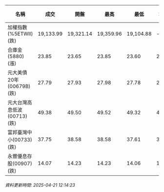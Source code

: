 | 名稱 | 成交 | 開盤 | 最高 | 最低 | 均價 | 成交金額(億) | 昨收 | 漲跌幅 | 漲跌 | 總量 | 昨量 | 振幅 |
| -------- | -------- | -------- | -------- |-------- | -------- | -------- |-------- |-------- |-------- | -------- | -------- |-------- |
|加權指數(%5ETWII) (跌)|19,133.99|19,321.14|19,359.96|19,104.88|-|1,490.75|19,395.03|1.35%|261.04|3,316,781|0|1.32%|
|合庫金(5880) (漲)|23.85|23.65|23.85|23.60|23.75|0.974|23.80|0.21%|0.05|4,101|3,957|1.05%|
|元大美債20年(00679B) (跌)|27.79|27.93|27.98|27.78|27.89|19.47|28.15|1.28%|0.36|69,806|19,291|0.71%|
|元大台灣高息低波(00713) (跌)|49.38|49.50|49.52|49.32|49.41|4.18|49.50|0.24%|0.12|8,458|8,914|0.40%|
|富邦臺灣中小(00733) (跌)|37.75|38.58|38.58|37.61|37.99|0.250|38.58|2.15%|0.83|658|1,011|2.51%|
|永豐優息存股(00907) (跌)|14.07|14.23|14.23|14.06|14.11|0.212|14.28|1.47%|0.21|1,501|634|1.19%|
###### 資料更新時間: 2025-04-21 12:14:23